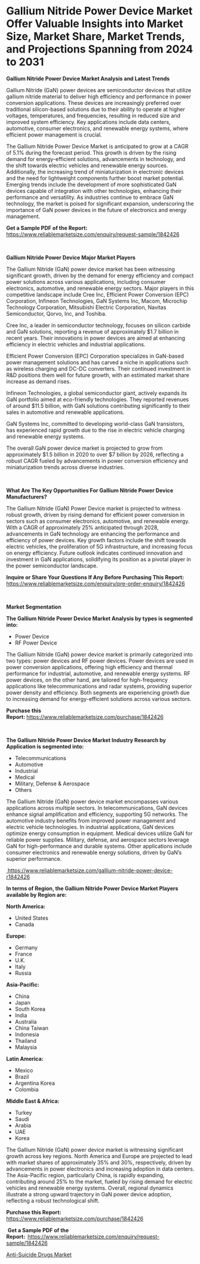<p><h1>Gallium Nitride Power Device Market Offer Valuable Insights into Market Size, Market Share, Market Trends, and Projections Spanning from 2024 to 2031</h1></p><p><strong>Gallium Nitride Power Device Market Analysis and Latest Trends</strong></p>
<p><p>Gallium Nitride (GaN) power devices are semiconductor devices that utilize gallium nitride material to deliver high efficiency and performance in power conversion applications. These devices are increasingly preferred over traditional silicon-based solutions due to their ability to operate at higher voltages, temperatures, and frequencies, resulting in reduced size and improved system efficiency. Key applications include data centers, automotive, consumer electronics, and renewable energy systems, where efficient power management is crucial.</p><p>The Gallium Nitride Power Device Market is anticipated to grow at a CAGR of 5.1% during the forecast period. This growth is driven by the rising demand for energy-efficient solutions, advancements in technology, and the shift towards electric vehicles and renewable energy sources. Additionally, the increasing trend of miniaturization in electronic devices and the need for lightweight components further boost market potential. Emerging trends include the development of more sophisticated GaN devices capable of integration with other technologies, enhancing their performance and versatility. As industries continue to embrace GaN technology, the market is poised for significant expansion, underscoring the importance of GaN power devices in the future of electronics and energy management.</p></p>
<p><strong>Get a Sample PDF of the Report:&nbsp;</strong> <a href="https://www.reliablemarketsize.com/enquiry/request-sample/1842426?utm_campaign=1103&utm_medium=2&utm_source=Github&utm_content=ia&utm_term=01012025&utm_id=gallium-nitride-power-device">https://www.reliablemarketsize.com/enquiry/request-sample/1842426</a></p>
<p>&nbsp;</p>
<p><strong>Gallium Nitride Power Device Major Market Players</strong></p>
<p><p>The Gallium Nitride (GaN) power device market has been witnessing significant growth, driven by the demand for energy efficiency and compact power solutions across various applications, including consumer electronics, automotive, and renewable energy sectors. Major players in this competitive landscape include Cree Inc, Efficient Power Conversion (EPC) Corporation, Infineon Technologies, GaN Systems Inc, Macom, Microchip Technology Corporation, Mitsubishi Electric Corporation, Navitas Semiconductor, Qorvo, Inc, and Toshiba.</p><p>Cree Inc, a leader in semiconductor technology, focuses on silicon carbide and GaN solutions, reporting a revenue of approximately $1.7 billion in recent years. Their innovations in power devices are aimed at enhancing efficiency in electric vehicles and industrial applications.</p><p>Efficient Power Conversion (EPC) Corporation specializes in GaN-based power management solutions and has carved a niche in applications such as wireless charging and DC-DC converters. Their continued investment in R&D positions them well for future growth, with an estimated market share increase as demand rises.</p><p>Infineon Technologies, a global semiconductor giant, actively expands its GaN portfolio aimed at eco-friendly technologies. They reported revenues of around $11.5 billion, with GaN solutions contributing significantly to their sales in automotive and renewable applications.</p><p>GaN Systems Inc, committed to developing world-class GaN transistors, has experienced rapid growth due to the rise in electric vehicle charging and renewable energy systems. </p><p>The overall GaN power device market is projected to grow from approximately $1.5 billion in 2020 to over $7 billion by 2026, reflecting a robust CAGR fueled by advancements in power conversion efficiency and miniaturization trends across diverse industries.</p></p>
<p>&nbsp;</p>
<p><strong>What Are The Key Opportunities For Gallium Nitride Power Device Manufacturers?</strong></p>
<p><p>The Gallium Nitride (GaN) Power Device market is projected to witness robust growth, driven by rising demand for efficient power conversion in sectors such as consumer electronics, automotive, and renewable energy. With a CAGR of approximately 25% anticipated through 2028, advancements in GaN technology are enhancing the performance and efficiency of power devices. Key growth factors include the shift towards electric vehicles, the proliferation of 5G infrastructure, and increasing focus on energy efficiency. Future outlook indicates continued innovation and investment in GaN applications, solidifying its position as a pivotal player in the power semiconductor landscape.</p></p>
<p><strong>Inquire or Share Your Questions If Any Before Purchasing This Report:</strong> <a href="https://www.reliablemarketsize.com/enquiry/pre-order-enquiry/1842426?utm_campaign=1103&utm_medium=2&utm_source=Github&utm_content=ia&utm_term=01012025&utm_id=gallium-nitride-power-device">https://www.reliablemarketsize.com/enquiry/pre-order-enquiry/1842426</a></p>
<p>&nbsp;</p>
<p><strong>Market Segmentation</strong></p>
<p><strong>The Gallium Nitride Power Device Market Analysis by types is segmented into:</strong></p>
<p><ul><li>Power Device</li><li>RF Power Device</li></ul></p>
<p><p>The Gallium Nitride (GaN) power device market is primarily categorized into two types: power devices and RF power devices. Power devices are used in power conversion applications, offering high efficiency and thermal performance for industrial, automotive, and renewable energy systems. RF power devices, on the other hand, are tailored for high-frequency applications like telecommunications and radar systems, providing superior power density and efficiency. Both segments are experiencing growth due to increasing demand for energy-efficient solutions across various sectors.</p></p>
<p><strong>Purchase this Report:&nbsp;</strong><a href="https://www.reliablemarketsize.com/purchase/1842426?utm_campaign=1103&utm_medium=2&utm_source=Github&utm_content=ia&utm_term=01012025&utm_id=gallium-nitride-power-device">https://www.reliablemarketsize.com/purchase/1842426</a></p>
<p>&nbsp;</p>
<p><strong>The Gallium Nitride Power Device Market Industry Research by Application is segmented into:</strong></p>
<p><ul><li>Telecommunications</li><li>Automotive</li><li>Industrial</li><li>Medical</li><li>Military, Defense & Aerospace</li><li>Others</li></ul></p>
<p><p>The Gallium Nitride (GaN) power device market encompasses various applications across multiple sectors. In telecommunications, GaN devices enhance signal amplification and efficiency, supporting 5G networks. The automotive industry benefits from improved power management and electric vehicle technologies. In industrial applications, GaN devices optimize energy consumption in equipment. Medical devices utilize GaN for reliable power supplies. Military, defense, and aerospace sectors leverage GaN for high-performance and durable systems. Other applications include consumer electronics and renewable energy solutions, driven by GaN’s superior performance.</p></p>
<p><a href="https://www.reliablemarketsize.com/gallium-nitride-power-device-r1842426?utm_campaign=1103&utm_medium=2&utm_source=Github&utm_content=ia&utm_term=01012025&utm_id=gallium-nitride-power-device">&nbsp;https://www.reliablemarketsize.com/gallium-nitride-power-device-r1842426</a></p>
<p><strong>In terms of Region, the Gallium Nitride Power Device Market Players available by Region are:</strong></p>
<p>
    <p> <strong> North America: </strong>
        <ul>
            <li>United States</li>
            <li>Canada</li>
        </ul>
        </p> 
    <p> <strong> Europe: </strong>
        <ul>
            <li>Germany</li>
            <li>France</li>
            <li>U.K.</li>
            <li>Italy</li>
            <li>Russia</li>
        </ul>
        </p> 
    <p> <strong> Asia-Pacific: </strong>
        <ul>
            <li>China</li>
            <li>Japan</li>
            <li>South Korea</li>
            <li>India</li>
            <li>Australia</li>
            <li>China Taiwan</li>
            <li>Indonesia</li>
            <li>Thailand</li>
            <li>Malaysia</li>
        </ul>
        </p> 
    <p> <strong> Latin America: </strong>
        <ul>
            <li>Mexico</li>
            <li>Brazil</li>
            <li>Argentina Korea</li>
            <li>Colombia</li>
        </ul>
        </p> 
    <p> <strong> Middle East & Africa: </strong>
        <ul>
            <li>Turkey</li>
            <li>Saudi</li>
            <li>Arabia</li>
            <li>UAE</li>
            <li>Korea</li>
        </ul>
    </p>
    </p>
<p><p>The Gallium Nitride (GaN) power device market is witnessing significant growth across key regions. North America and Europe are projected to lead with market shares of approximately 35% and 30%, respectively, driven by advancements in power electronics and increasing adoption in data centers. The Asia-Pacific region, particularly China, is rapidly expanding, contributing around 25% to the market, fueled by rising demand for electric vehicles and renewable energy systems. Overall, regional dynamics illustrate a strong upward trajectory in GaN power device adoption, reflecting a robust technological shift.</p></p>
<p><strong>Purchase this Report: </strong><a href="https://www.reliablemarketsize.com/purchase/1842426?utm_campaign=1103&utm_medium=2&utm_source=Github&utm_content=ia&utm_term=01012025&utm_id=gallium-nitride-power-device">https://www.reliablemarketsize.com/purchase/1842426</a></p>
<p>&nbsp;<strong>Get a Sample PDF of the Report:&nbsp;&nbsp;</strong><a href="https://www.reliablemarketsize.com/enquiry/request-sample/1842426?utm_campaign=1103&utm_medium=2&utm_source=Github&utm_content=ia&utm_term=01012025&utm_id=gallium-nitride-power-device">https://www.reliablemarketsize.com/enquiry/request-sample/1842426</a></p>
<p><strong></strong></p>
<p><p><a href="https://github.com/gdfhhhj/Market-Research-Report-List-7/blob/main/anti-suicide-drugs-market.md?utm_campaign=1103&utm_medium=2&utm_source=Github&utm_content=ia&utm_term=01012025&utm_id=gallium-nitride-power-device">Anti-Suicide Drugs Market</a></p></p>